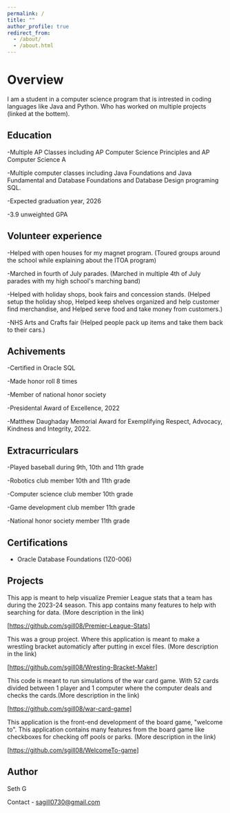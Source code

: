 ```yaml
---
permalink: /
title: ""
author_profile: true
redirect_from: 
  - /about/
  - /about.html
---
```


# Overview
I am a student in a computer science program that is intrested in coding languages like Java and Python. Who has worked on multiple projects (linked at the bottem).
## Education
-Multiple AP Classes including AP Computer Science Principles and AP Computer Science A

-Multiple computer classes including Java Foundations and Java Fundamental and Database Foundations and Database Design programing SQL.

-Expected graduation year, 2026

-3.9 unweighted GPA


## Volunteer experience
-Helped with open houses for my magnet program. (Toured groups around the school while explaining about the ITOA program)

-Marched in fourth of July parades. (Marched in multiple 4th of July parades with my high school's marching band)

-Helped with holiday shops, book fairs and concession stands. (Helped setup the holiday shop, Helped keep shelves organized and help customer find merchandise, and Helped serve food and take money from customers.)

-NHS Arts and Crafts fair (Helped people pack up items and take them back to their cars.)
## Achivements
-Certified in Oracle SQL

-Made honor roll 8 times

-Member of national honor society

-Presidental Award of Excellence, 2022

-Matthew Daughaday Memorial Award for Exemplifying Respect, Advocacy, Kindness and Integrity, 2022.
## Extracurriculars
-Played baseball during 9th, 10th and 11th grade

-Robotics club member 10th and 11th grade

-Computer science club member 10th grade

-Game development club member 11th grade

-National honor society member 11th grade

## Certifications

- Oracle Database Foundations (1Z0-006)

## Projects

This app is meant to help visualize Premier League stats that a team has during the 2023-24 season. This app contains many features to help with searching for data. (More description in the link)

[https://github.com/sgill08/Premier-League-Stats]

This was a group project. Where this application is meant to make a wrestling bracket automaticly after putting in excel files. (More description in the link)

[https://github.com/sgill08/Wresting-Bracket-Maker]

This code is meant to run simulations of the war card game. With 52 cards divided between 1 player and 1 computer where the computer deals and checks the cards.(More description in the link)

[https://github.com/sgill08/war-card-game]

This application is the front-end development of the board game, "welcome to". This application contains many features from the board game like checkboxes for checking off pools or parks. (More description in the link)

[https://github.com/sgill08/WelcomeTo-game]

## Author
Seth G

Contact - sagill0730@gmail.com

